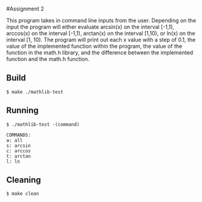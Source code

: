 #Assignment 2

This program takes in command line inputs from the user. Depending on the input the program
will either evaluate arcsin(x) on the interval [-1,1), arccos(x) on the interval [-1,1), arctan(x) on the interval [1,10), or ln(x) on the interval [1, 10). The program will print
out each x value with a step of 0.1, the value of the implemented function within the program, 
the value of the function in the math.h library, and the difference between the implemented
function and the math.h function. 

## Build

	$ make ./mathlib-test
## Running

	$ ./mathlib-test -(command)
	
	COMMANDS:
	a: all
	s: arcsin
	c: arccos
	t: arctan
	l: ln
	
## Cleaning
	$ make clean
	
	 
